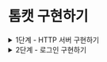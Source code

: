 # 톰캣 구현하기

<details>
<summary>1단계 - HTTP 서버 구현하기</summary>

구현 기능 목록

- [x] GET /index.html 응답하기
- [x] .css, .js 지원하기
- [x] Query String 파싱하기

리팩터링

- [x] Http11Request를 만들어 InputStream으로부터 request를 가져오는 책임 분리
- [x] Url를 enum으로 만들어 Processor 내의 분기 처리 제거
- [x] Http11Response를 만들어 response를 만드는 책임 분리
  - [x] outputStream.write() 부분까지 책임 분리
- [x] GET 이외의 요청에 대한 처리
- [x] 커스텀 예외를 만들어 상황에 보다 적합한 예외 반환
- [x] 로그인시 존재하는 유저인지 확인하는 로직 처리 고민하기
  - [x] queryString을 관리하는 책임 분리
  - 
</details>

<details>
<summary>2단계 - 로그인 구현하기</summary>

구현 기능 목록

- [x] HTTP Status Code 302
- [x] POST 방식으로 회원가입
- [ ] Cookie에 JSESSIONID 값 저장하기
- [ ] Session 구현하기

리팩터링

- [x] 패키지 구조에 맞게 application 영역과 framework 영역 분리하기
- [x] Http11Response 내부와 테스트에서만 사용되는 getOkResponse() 메서드 private으로 수정  
      -> StatusCode 클래스에서 사용되어 public으로 유지
- [ ] response header, response body를 클래스로 분리
- [ ] request header, request body를 클래스로 분리
- [ ] 로그인 페이지에서 패스워드를 입력하지 않으면 발생하는 예외 수정
- [ ] 회원 정보 필드가 비어있는 경우 발생하는 예외 수정
- [ ] 리다이렉트 시 location을 할당하여 해당 url로 리다이렉트 되도록 수정

</details>
